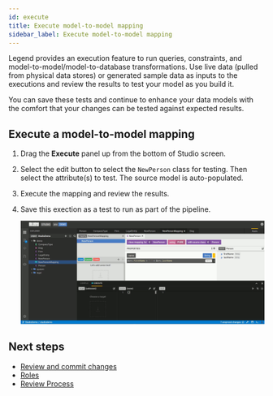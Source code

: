 ```yaml
---
id: execute
title: Execute model-to-model mapping
sidebar_label: Execute model-to-model mapping
---
```


Legend provides an execution feature to run queries, constraints, and model-to-model/model-to-database transformations. Use live data (pulled from physical data stores) or generated sample data as inputs to the executions and review the results to test your model as you build it.  

You can save these tests and continue to enhance your data models with the comfort that your changes can be tested against expected results.  

## Execute a model-to-model mapping

1. Drag the **Execute** panel up from the bottom of Studio screen.

2. Select the edit button to select the `NewPerson` class for testing. Then select the attribute(s) to test. The source model is auto-populated.

3. Execute the mapping and review the results.

4. Save this exection as a test to run as part of the pipeline.

    ![Save execution as a test](../assets/execution.gif)

## Next steps

- [Review and commit changes](review-and-commit-changes.md)
- [Roles](roles.md)
- [Review Process](review-process.md)
